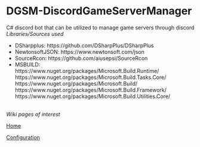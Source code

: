 # DGSM-DiscordGameServerManager
C# discord bot that can be utilized to manage game servers through discord<br />
<em>Libraries/Sources used</em>
<ul>
  <li>
    DSharpplus: https://github.com/DSharpPlus/DSharpPlus
  </li>
  <li>
    NewtonsoftJSON: https://www.newtonsoft.com/json
  </li>
  <li>
    SourceRcon: https://github.com/aiusepsi/SourceRcon
  </li>
  <li>
	MSBUILD:<br /> https://www.nuget.org/packages/Microsoft.Build.Runtime/ <br /> https://www.nuget.org/packages/Microsoft.Build.Tasks.Core/ <br /> https://www.nuget.org/packages/Microsoft.Build/ <br /> https://www.nuget.org/packages/Microsoft.Build.Framework/ <br /> https://www.nuget.org/packages/Microsoft.Build.Utilities.Core/
  </li>
  </ul><br />
  <em>Wiki pages of interest</em>
  
[Home](https://github.com/Supershade2/DGSM-DiscordGameServerManager/wiki)

[Configuration](https://github.com/Supershade2/DGSM-DiscordGameServerManager/wiki/Configuration-overview:-Config.json)
